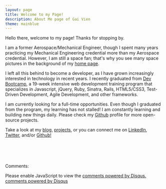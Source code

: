 ```yaml
---
layout: page
title: Welcome to my Page!
description: About Me page of Gai Vien
theme: mainblue
---
```


Hello there, welcome to my page! Thanks for stopping by.

I am a former Aerospace/Mechanical Engineer, though I spent many years practicing my Mechanical Engineering credential more than my Aerospace credential. However, I am still a space fan; that's why you see many space pictures in the background of my [home page][home].

[home]: https://gvien.github.io

I left all this behind to become a developer, as I have grown increasingly interested in technology in recent years. I recently graduated from [Dev Bootcamp](http://devbootcamp.com/), a 19-week intensive web development training program that specializes in Javascript, jQuery, Ruby, Sinatra, Rails, HTML5/CSS3, Test-Driven Development, Agile Development, and other frameworks.

I am currently looking for a full-time opportunities. Even though I graduated from the program, my learning has not stalled! I am constantly learning and building new things daily. Please check my [Github](https://github.com/gVien) profile for more open-source projects.

Take a look at my [blog](http://gaivien.com/blog/), [projects](http://gaivien.com/project/), or you can connect me on <a href="https://www.linkedin.com/in/gaivien" target="_blank">LinkedIn</a>, <a href="https://twitter.com/GaiVien" target="_blank">Twitter</a>, and/or <a href="https://github.com/gVien" target="_blank">Github!</a>

<!-- Can also use link below to link to stackexchange -->
<!-- <a href="http://stackexchange.com/users/XXXXX">
<img src="http://stackexchange.com/users/flair/XXXX.png?theme=clean" width="208" height="58" alt="profile for NAME HERE on Stack Exchange, a network of free, community-driven Q&amp;A sites" title="profile for NAME HERE on Stack Exchange, a network of free, community-driven Q&amp;A sites">
</a> -->
<br><br><br><br>
Comments:

<div id="disqus_thread"></div>
<script type="text/javascript">
  /* * * in case my cohort wants to know how to set up
  1. after getting a disqus account, you will be creating a "short name" (e.g. thisisyourshortname.disqus.com)
  2. put that name within the quote `...` below in the disqus_shortname variable
  3. Done! * * */
  var disqus_shortname = '{{site.disqushandler}}';

  /* * * DON'T EDIT BELOW THIS LINE * * */
  (function() {
      var dsq = document.createElement('script'); dsq.type = 'text/javascript'; dsq.async = true;
      dsq.src = '//' + disqus_shortname + '.disqus.com/embed.js';
      (document.getElementsByTagName('head')[0] || document.getElementsByTagName('body')[0]).appendChild(dsq);
  })();
</script>
<noscript>Please enable JavaScript to view the <a href="http://disqus.com/?ref_noscript">comments powered by Disqus.</a></noscript>
<a href="http://disqus.com" class="dsq-brlink">comments powered by <span class="logo-disqus">Disqus</span></a>
